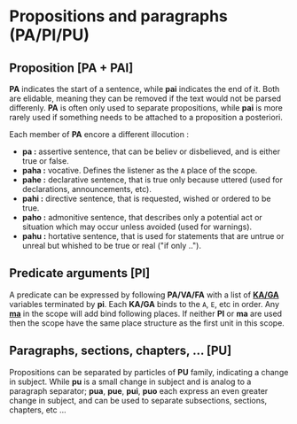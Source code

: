 # Propositions and paragraphs (PA/PI/PU)

## Proposition [PA + PAI]

**PA** indicates the start of a sentence, while **pai** indicates the end of
it. Both are elidable, meaning they can be removed if the text would not be
parsed differenly. **PA** is often only used to separate propositions, while
**pai** is more rarely used if something needs to be attached to a proposition a
posteriori.

Each member of **PA** encore a different illocution :

- **pa :** assertive sentence, that can be believ or disbelieved, and is either true or false.
- **paha :** vocative. Defines the listener as the `A` place of the scope.
- **pahe :** declarative sentence, that is true only because uttered (used for declarations, announcements, etc).
- **pahi :** directive sentence, that is requested, wished or ordered to be true.
- **paho :** admonitive sentence, that describes only a potential act or situation which may occur unless avoided (used for warnings).
- **pahu :** hortative sentence, that is used for statements that are untrue or unreal but whished to be true or real ("if only ..").

## Predicate arguments [PI]

A predicate can be expressed by following **PA/VA/FA** with a list of
[**KA/GA**](../units/KA_GA.md) variables terminated by **pi**. Each
**KA/GA** binds to the `A`, `E`, etc in order.
Any [**ma**](../units/MA.md) in the scope will add bind following places. If
neither **PI** or **ma** are used then the scope have the same place structure
as the first unit in this scope.

## Paragraphs, sections, chapters, ... [PU]

Propositions can be separated by particles of **PU** family, indicating a change
in subject. While **pu** is a small change in subject and is analog to a
paragraph separator; **pua**, **pue**, **pui**, **puo** each express an
even greater change in subject, and can be used to separate subsections,
sections, chapters, etc ...